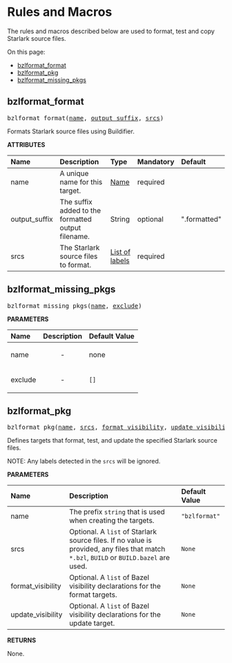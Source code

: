 <!-- Generated with Stardoc, Do Not Edit! -->
# Rules and Macros

The rules and macros described below are used to format, test and 
copy Starlark source files.

On this page:

  * [bzlformat_format](#bzlformat_format)
  * [bzlformat_pkg](#bzlformat_pkg)
  * [bzlformat_missing_pkgs](#bzlformat_missing_pkgs)


<a id="#bzlformat_format"></a>

## bzlformat_format

<pre>
bzlformat_format(<a href="#bzlformat_format-name">name</a>, <a href="#bzlformat_format-output_suffix">output_suffix</a>, <a href="#bzlformat_format-srcs">srcs</a>)
</pre>

Formats Starlark source files using Buildifier.

**ATTRIBUTES**


| Name  | Description | Type | Mandatory | Default |
| :------------- | :------------- | :------------- | :------------- | :------------- |
| <a id="bzlformat_format-name"></a>name |  A unique name for this target.   | <a href="https://bazel.build/docs/build-ref.html#name">Name</a> | required |  |
| <a id="bzlformat_format-output_suffix"></a>output_suffix |  The suffix added to the formatted output filename.   | String | optional | ".formatted" |
| <a id="bzlformat_format-srcs"></a>srcs |  The Starlark source files to format.   | <a href="https://bazel.build/docs/build-ref.html#labels">List of labels</a> | required |  |


<a id="#bzlformat_missing_pkgs"></a>

## bzlformat_missing_pkgs

<pre>
bzlformat_missing_pkgs(<a href="#bzlformat_missing_pkgs-name">name</a>, <a href="#bzlformat_missing_pkgs-exclude">exclude</a>)
</pre>



**PARAMETERS**


| Name  | Description | Default Value |
| :------------- | :------------- | :------------- |
| <a id="bzlformat_missing_pkgs-name"></a>name |  <p align="center"> - </p>   |  none |
| <a id="bzlformat_missing_pkgs-exclude"></a>exclude |  <p align="center"> - </p>   |  <code>[]</code> |


<a id="#bzlformat_pkg"></a>

## bzlformat_pkg

<pre>
bzlformat_pkg(<a href="#bzlformat_pkg-name">name</a>, <a href="#bzlformat_pkg-srcs">srcs</a>, <a href="#bzlformat_pkg-format_visibility">format_visibility</a>, <a href="#bzlformat_pkg-update_visibility">update_visibility</a>)
</pre>

Defines targets that format, test, and update the specified Starlark source files.

NOTE: Any labels detected in the `srcs` will be ignored.


**PARAMETERS**


| Name  | Description | Default Value |
| :------------- | :------------- | :------------- |
| <a id="bzlformat_pkg-name"></a>name |  The prefix <code>string</code> that is used when creating the targets.   |  <code>"bzlformat"</code> |
| <a id="bzlformat_pkg-srcs"></a>srcs |  Optional. A <code>list</code> of Starlark source files. If no value is provided, any files that match <code>*.bzl</code>, <code>BUILD</code> or <code>BUILD.bazel</code> are used.   |  <code>None</code> |
| <a id="bzlformat_pkg-format_visibility"></a>format_visibility |  Optional. A <code>list</code> of Bazel visibility declarations for the format targets.   |  <code>None</code> |
| <a id="bzlformat_pkg-update_visibility"></a>update_visibility |  Optional. A <code>list</code> of Bazel visibility declarations for the update target.   |  <code>None</code> |

**RETURNS**

None.


